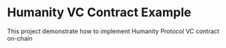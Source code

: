 # Humanity VC Contract Example

This project demonstrate how to implement Humanity Protocol VC contract on-chain
